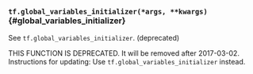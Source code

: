 ### `tf.global_variables_initializer(*args, **kwargs)` {#global_variables_initializer}

See `tf.global_variables_initializer`. (deprecated)

THIS FUNCTION IS DEPRECATED. It will be removed after 2017-03-02.
Instructions for updating:
Use `tf.global_variables_initializer` instead.


